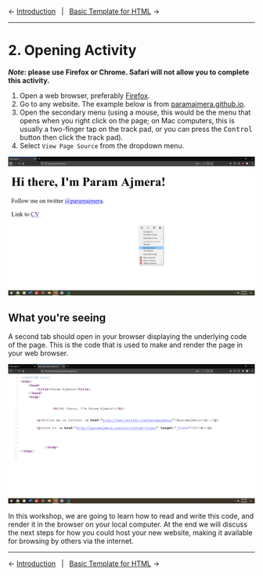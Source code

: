 ← [Introduction](01-introduction.md)&nbsp;&nbsp;&nbsp;|&nbsp;&nbsp;&nbsp;[Basic Template for HTML](03-basic-template-for-html.md) →

---

# 2. Opening Activity

**_Note_: please use Firefox or Chrome. Safari will not allow you to complete this activity.**

1. Open a web browser, preferably [Firefox](https://www.github.com/DHRI-Curriculum/install/blob/v2.0/guides/firefox.md).
2. Go to any website. The example below is from [paramajmera.github.io](http://paramajmera.github.io/).
3. Open the secondary menu (using a mouse, this would be the menu that opens when you right click on the page; on Mac computers, this is usually a two-finger tap on the track pad, or you can press the <kbd>Control</kbd> button then click the track pad).
4. Select `View Page Source` from the dropdown menu.

![Image showing dropdown menu that appears when right clicking on a website in Chrome or Firefox](../images/capture.png)

## What you're seeing

A second tab should open in your browser displaying the underlying code of the page. This is the code that is used to make and render the page in your web browser.

![Image showing the page source information and underlying HTML code of a webpage](../images/capture_pageSource.png)

In this workshop, we are going to learn how to read and write this code, and render it in the browser on your local computer. At the end we will discuss the next steps for how you could host your new website, making it available for browsing by others via the internet.

---

← [Introduction](01-introduction.md)&nbsp;&nbsp;&nbsp;|&nbsp;&nbsp;&nbsp;[Basic Template for HTML](03-basic-template-for-html.md) →